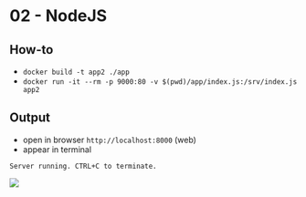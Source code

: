# 02 - NodeJS

## How-to

- `docker build -t app2 ./app`
- `docker run -it --rm -p 9000:80 -v $(pwd)/app/index.js:/srv/index.js app2`

## Output

- open in browser `http://localhost:8000` (web)
- appear in terminal

```
Server running. CTRL+C to terminate.
```

![](https://raw.githubusercontent.com/trainit/2017-10-25-docker-meetup/master/02-node/screen1.png)
